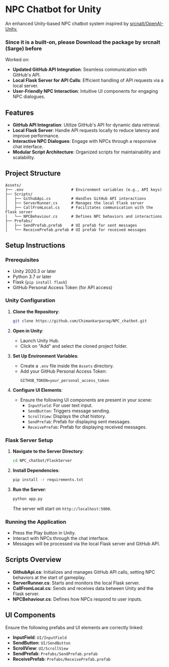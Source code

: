 # NPC Chatbot for Unity

An enhanced Unity-based NPC chatbot system inspired by [srcnalt/OpenAI-Unity](https://github.com/srcnalt/OpenAI-Unity), 
 ### Since it is a built-on, please Download the package by srcnalt (Sarge) before
 
 Worked on:
- **Updated GitHub API Integration**: Seamless communication with GitHub's API.
- **Local Flask Server for API Calls**: Efficient handling of API requests via a local server.
- **User-Friendly NPC Interaction**: Intuitive UI components for engaging NPC dialogues.


## Features

- **GitHub API Integration**: Utilize GitHub's API for dynamic data retrieval.
- **Local Flask Server**: Handle API requests locally to reduce latency and improve performance.
- **Interactive NPC Dialogues**: Engage with NPCs through a responsive chat interface.
- **Modular Script Architecture**: Organized scripts for maintainability and scalability.

## Project Structure

```
Assets/
├── .env                     # Environment variables (e.g., API keys)
├── Scripts/
│   ├── GithubApi.cs         # Handles GitHub API interactions
│   ├── ServerRunner.cs      # Manages the local Flask server
│   ├── CallFromLocal.cs     # Facilitates communication with the Flask server
│   └── NPCBehaviour.cs      # Defines NPC behaviors and interactions
├── Prefabs/
│   ├── SendPrefab.prefab    # UI prefab for sent messages
│   └── ReceivePrefab.prefab # UI prefab for received messages
```

## Setup Instructions

### Prerequisites

- Unity 2020.3 or later
- Python 3.7 or later
- Flask (`pip install flask`)
- GitHub Personal Access Token (for API access)

### Unity Configuration

1. **Clone the Repository**:
   ```bash
   git clone https://github.com/Chimankarparag/NPC_chatbot.git
   ```

2. **Open in Unity**:
   - Launch Unity Hub.
   - Click on "Add" and select the cloned project folder.

3. **Set Up Environment Variables**:
   - Create a `.env` file inside the `Assets` directory.
   - Add your GitHub Personal Access Token:
     ```env
     GITHUB_TOKEN=your_personal_access_token
     ```

4. **Configure UI Elements**:
   - Ensure the following UI components are present in your scene:
     - `InputField`: For user text input.
     - `SendButton`: Triggers message sending.
     - `ScrollView`: Displays the chat history.
     - `SendPrefab`: Prefab for displaying sent messages.
     - `ReceivePrefab`: Prefab for displaying received messages.

### Flask Server Setup

1. **Navigate to the Server Directory**:
   ```bash
   cd NPC_chatbot/FlaskServer
   ```

2. **Install Dependencies**:
   ```bash
   pip install -r requirements.txt
   ```

3. **Run the Server**:
   ```bash
   python app.py
   ```

   The server will start on `http://localhost:5000`.

### Running the Application

- Press the Play button in Unity.
- Interact with NPCs through the chat interface.
- Messages will be processed via the local Flask server and GitHub API.

## Scripts Overview

- **GithubApi.cs**: Initializes and manages GitHub API calls, setting NPC behaviors at the start of gameplay.
- **ServerRunner.cs**: Starts and monitors the local Flask server.
- **CallFromLocal.cs**: Sends and receives data between Unity and the Flask server.
- **NPCBehaviour.cs**: Defines how NPCs respond to user inputs.

## UI Components

Ensure the following prefabs and UI elements are correctly linked:

- **InputField**: `UI/InputField`
- **SendButton**: `UI/SendButton`
- **ScrollView**: `UI/ScrollView`
- **SendPrefab**: `Prefabs/SendPrefab.prefab`
- **ReceivePrefab**: `Prefabs/ReceivePrefab.prefab`


